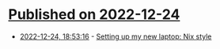 # [Published on 2022-12-24](index.md)

* [2022-12-24, 18:53:16](https://news.ycombinator.com/item?id=34119868) - [Setting up my new laptop: Nix style](https://bmcgee.ie/posts/2022/12/setting-up-my-new-laptop-nix-style/)
